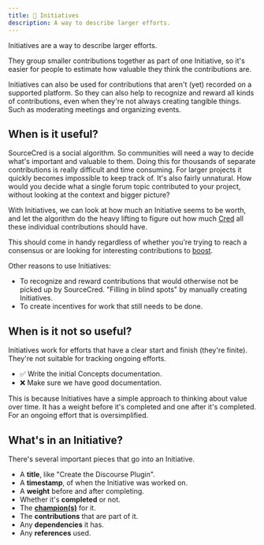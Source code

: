 ```yaml
---
title: 🙋 Initiatives
description: A way to describe larger efforts.
---
```


Initiatives are a way to describe larger efforts.

They group smaller contributions together as part of one Initiative, so it's
easier for people to estimate how valuable they think the contributions are.

Initiatives can also be used for contributions that aren't (yet) recorded on a
supported platform. So they can also help to recognize and reward all kinds
of contributions, even when they're not always creating tangible things. Such as
moderating meetings and organizing events.

## When is it useful?

SourceCred is a social algorithm. So communities will need
a way to decide what's important and valuable to them. Doing this for thousands
of separate contributions is really difficult and time consuming. For larger
projects it quickly becomes impossible to keep track of. It's also fairly
unnatural. How would you decide what a single forum topic contributed to your
project, without looking at the context and bigger picture?

With Initiatives, we can look at how much an Initiative seems to be worth, and
let the algorithm do the heavy lifting to figure out how much [Cred] all these
individual contributions should have.

This should come in handy regardless of whether you're trying to reach a
consensus or are looking for interesting contributions to [boost][boosting].

Other reasons to use Initiatives:

- To recognize and reward contributions that would otherwise not be picked up by
  SourceCred. "Filling in blind spots" by manually creating Initiatives.
- To create incentives for work that still needs to be done.

## When is it not so useful?

Initiatives work for efforts that have a clear start and finish (they're
finite). They're not suitable for tracking ongoing efforts.

- ✅ Write the initial Concepts documentation.
- ❌ Make sure we have good documentation.

This is because Initiatives have a simple approach to thinking about value over
time. It has a weight before it's completed and one after it's completed. For an
ongoing effort that is oversimplified.

## What's in an Initiative?

There's several important pieces that go into an Initiative.

- A **title**, like "Create the Discourse Plugin".
- A **timestamp**, of when the Initiative was worked on.
- A **weight** before and after completing.
- Whether it's **completed** or not.
- The **[champion(s)][champion]** for it.
- The **contributions** that are part of it.
- Any **dependencies** it has.
- Any **references** used.


[cred]: cred.md
[champion]: champion.md
[boosting]: boosting.md
